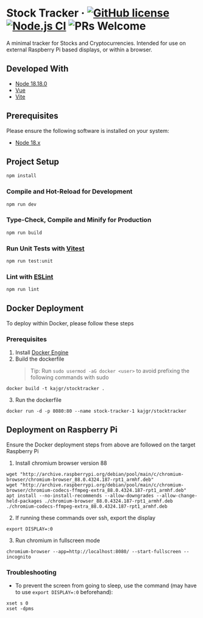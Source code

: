# Stock Tracker &middot; [![GitHub license](https://img.shields.io/badge/license-MIT-blue.svg)](https://github.com/kajgrant/stocktracker/blob/master/LICENSE) [![Node.js CI](https://github.com/kajgrant/stocktracker/actions/workflows/node.js.yml/badge.svg)](https://github.com/kajgrant/stocktracker/actions/workflows/node.js.yml) ![PRs Welcome](https://img.shields.io/badge/PRs-welcome-brightgreen.svg)

A minimal tracker for Stocks and Cryptocurrencies. Intended for use on external Raspberry Pi based displays, or within a browser.

## Developed With

- [Node 18.18.0](https://nodejs.org/en)
- [Vue](https://vuejs.org/)
- [Vite](https://vitejs.dev/)

## Prerequisites

Please ensure the following software is installed on your system:

- [Node 18.x](https://nodejs.org/en/download)

## Project Setup

```sh
npm install
```

### Compile and Hot-Reload for Development

```sh
npm run dev
```

### Type-Check, Compile and Minify for Production

```sh
npm run build
```

### Run Unit Tests with [Vitest](https://vitest.dev/)

```sh
npm run test:unit
```

### Lint with [ESLint](https://eslint.org/)

```sh
npm run lint
```

## Docker Deployment

To deploy within Docker, please follow these steps

### Prerequisites

1. Install [Docker Engine](https://docs.docker.com/engine/install/)
2. Build the dockerfile
   > Tip: Run `sudo usermod -aG docker <user>` to avoid prefixing the following commands with sudo

```
docker build -t kajgr/stocktracker .
```

3. Run the dockerfile

```
docker run -d -p 8080:80 --name stock-tracker-1 kajgr/stocktracker
```

## Deployment on Raspberry Pi

Ensure the Docker deployment steps from above are followed on the target Raspberry Pi

1. Install chromium browser version 88

```
wget "http://archive.raspberrypi.org/debian/pool/main/c/chromium-browser/chromium-browser_88.0.4324.187-rpt1_armhf.deb"
wget "http://archive.raspberrypi.org/debian/pool/main/c/chromium-browser/chromium-codecs-ffmpeg-extra_88.0.4324.187-rpt1_armhf.deb"
apt install --no-install-recommends --allow-downgrades --allow-change-held-packages ./chromium-browser_88.0.4324.187-rpt1_armhf.deb ./chromium-codecs-ffmpeg-extra_88.0.4324.187-rpt1_armhf.deb
```

2. If running these commands over ssh, export the display

```
export DISPLAY=:0
```

3. Run chromium in fullscreen mode

```
chromium-browser --app=http://localhost:8080/ --start-fullscreen --incognito
```

### Troubleshooting

- To prevent the screen from going to sleep, use the command (may have to use `export DISPLAY=:0` beforehand):

```
xset s 0
xset -dpms
```
